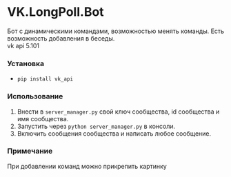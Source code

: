 # VK.LongPoll.Bot
Бот с динамическими командами, возможностью менять команды. Есть возможность добавления в беседы.   
vk api 5.101

### Установка

* `pip install vk_api`

### Использование

1. Внести в `server_manager.py` свой ключ сообщества, id сообщества и имя сообщества.
2. Запустить через `python server_manager.py` в консоли.
3. Включить сообщения сообщества и написать любое сообщение.

### Примечание

При добавлении команд можно прикрепить картинку
